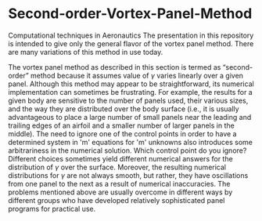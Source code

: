 # Second-order-Vortex-Panel-Method
Computational techniques in Aeronautics
The presentation in this repository is intended to give only the general flavor of the vortex panel method. There are many 
variations of this method in use today. 

The vortex panel method as described in this section is termed as “second-order” method because it assumes value of $γ$ varies linearly over a given panel. Although this method may appear to be straightforward, its numerical implementation can sometimes be frustrating. For example, the results for a given body are sensitive to the number of panels used, their various sizes, and the way they are distributed over the body surface (i.e., it is usually advantageous to place a large number of small panels near the leading and trailing edges of an airfoil and a smaller number of larger panels in the middle). The need to ignore one of the control points in order to have a determined system in 'm' equations for 'm' unknowns also introduces some arbitrariness in the numerical solution. Which control point do you ignore? Different choices sometimes yield different numerical answers for the distribution of $γ$ over the surface. Moreover, the resulting numerical distributions for $γ$ are not always smooth, but rather, they have oscillations from one panel to the next as a result of numerical inaccuracies. The problems mentioned above are usually overcome in different ways by different groups who have developed relatively sophisticated panel programs for practical use. 
